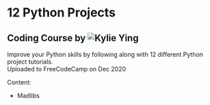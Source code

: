 # 12 Python Projects
## Coding Course by ![Kylie Ying](https://www.youtube.com/ycubed)

Improve your Python skills by following along with 12 different Python project tutorials.  
Uploaded to FreeCodeCamp on Dec 2020

Content:
- Madlibs